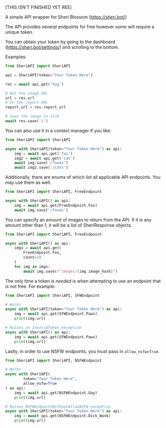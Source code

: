 [THIS ISN'T FINISHED YET REE]

A simple API wrapper for Sheri Blossom (https://sheri.bot/)

The API provides several endpoints for free however some will require a unique token.

You can obtain your token by going to the dashboard (https://sheri.bot/settings/) and scrolling to the bottom.

Examples:

```python
from SheriAPI import SheriAPI

api = SheriAPI(token="Your Token Here")

res = await api.get('hug')

# Get the image URL
url = res.url
# Or the report URL
report_url = res.report_url

# Save the image to disk
await res.save('/')
```
You can also use it in a context manager if you like:
```python
from SheriAPI import SheriAPI

async with SheriAPI(token="Your Token Here") as api:
    img = await api.get('fox')
    img2 = await api.get('cat')
    await img.save('/foxes')
    await img2.save('/cats')
```
Additionally, there are enums of which list all applicable API endpoints. 
You may use them as well.
```python
from SheriAPI import SheriAPI, FreeEndpoint

async with SheriAPI() as api:
    img = await api.get(FreeEndpoint.Fox)
    await img.save('/foxes')
```
You can specify an amount of images to return from the API.
If it is any amount other than 1, it will be a list of SheriResponse objects.

```python
from SheriAPI import SheriAPI, FreeEndpoint

async with SheriAPI() as api:
    imgs = await api.get(
        FreeEndpoint.Fox,
        count=10
    )
    for img in imgs:
        await img.save(f"images/{img.image_hash}")
```
The only time a token is *needed* is when attempting to use an endpoint that is not free.
For example:
```python
from SheriAPI import SheriAPI, SFWEndpoint

# Works
async with SheriAPI(token="Your Token Here") as api:
    img = await api.get(SFWEndpoint.Paws)
    print(img.url)

# Raises an InvalidToken exception
async with SheriAPI() as api:
    img = await api.get(SFWEndpoint.Paws)
    print(img.url)
```

Lastly, in order to use NSFW endpoints, you must pass in `allow_nsfw=True`.
```python
from SheriAPI import SheriAPI, NSFWEndpoint

# Works
async with SheriAPI(
        token="Your Token Here",
        allow_nsfw=True
) as api:
    img = await api.get(NSFWEndpoint.Gay)
    print(img.url)

# Raises NSFWEndpointWithoutAllowNSFW exception
async with SheriAPI(token="Your Token Here") as api:
    img = await api.get(NSFWEndpoint.Dick_Wank)
    print(img.url)
```